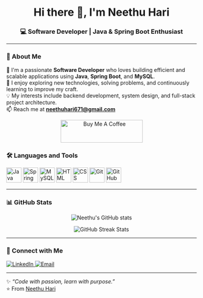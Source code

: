 <h1 align="center">Hi there 👋, I'm Neethu Hari</h1>
<h3 align="center">💻 Software Developer | Java & Spring Boot Enthusiast</h3>

---

### 🌟 About Me  
🚀 I'm a passionate **Software Developer** who loves building efficient and scalable applications using **Java**, **Spring Boot**, and **MySQL**.  
🎯 I enjoy exploring new technologies, solving problems, and continuously learning to improve my craft.  
💡 My interests include backend development, system design, and full-stack project architecture.  
📫 Reach me at **neethuhari671@gmail.com**

<p align="center">
  <a href="https://www.buymeacoffee.com/neethuhari" target="_blank">
    <img src="https://cdn.buymeacoffee.com/buttons/v2/default-yellow.png" alt="Buy Me A Coffee" height="60" width="217" />
  </a>
</p>

### 🛠️ Languages and Tools  
<p align="left">
  <img src="https://cdn.jsdelivr.net/gh/devicons/devicon/icons/java/java-original.svg" alt="Java" width="40" height="40"/>
  <img src="https://cdn.jsdelivr.net/gh/devicons/devicon/icons/spring/spring-original.svg" alt="Spring Boot" width="40" height="40"/>
  <img src="https://cdn.jsdelivr.net/gh/devicons/devicon/icons/mysql/mysql-original.svg" alt="MySQL" width="40" height="40"/>
  <img src="https://cdn.jsdelivr.net/gh/devicons/devicon/icons/html5/html5-original.svg" alt="HTML" width="40" height="40"/>
  <img src="https://cdn.jsdelivr.net/gh/devicons/devicon/icons/css3/css3-original.svg" alt="CSS" width="40" height="40"/>
  <img src="https://cdn.jsdelivr.net/gh/devicons/devicon/icons/git/git-original.svg" alt="Git" width="40" height="40"/>
  <img src="https://cdn.jsdelivr.net/gh/devicons/devicon/icons/github/github-original.svg" alt="GitHub" width="40" height="40"/>
</p>

---

### 📊 GitHub Stats  
<p align="center">
  <img src="https://github-readme-stats.vercel.app/api?username=neethuhari&show_icons=true&theme=tokyonight" alt="Neethu's GitHub stats" />
</p>

<p align="center">
  <img src="https://github-readme-streak-stats.herokuapp.com/?user=neethuhari&theme=tokyonight" alt="GitHub Streak Stats" />
</p>



---

### 🤝 Connect with Me  
<p align="left">
  <a href="https://www.linkedin.com/in/neethuhari1" target="_blank">
    <img src="https://img.shields.io/badge/LinkedIn-0077B5?style=for-the-badge&logo=linkedin&logoColor=white" alt="LinkedIn"/>
  </a>
  <a href="mailto:neethuhari671@gmail.com" target="_blank">
    <img src="https://img.shields.io/badge/Gmail-D14836?style=for-the-badge&logo=gmail&logoColor=white" alt="Email"/>
  </a>
</p>

---

✨ *“Code with passion, learn with purpose.”*  
⭐️ From [Neethu Hari](https://github.com/neethuhari)



